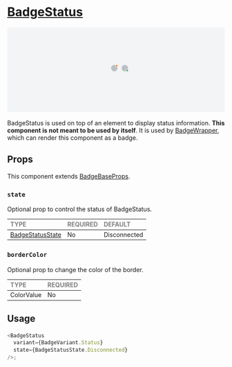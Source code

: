 # [BadgeStatus](https://metamask-design-system.notion.site/Badge-Status-5caf000de32549f8ad67c0b89469ce4d)

![BadgeStatus](./BadgeStatus.png)

BadgeStatus is used on top of an element to display status information. **This component is not meant to be used by itself**. It is used by [BadgeWrapper](../BadgeWrapper/BadgeWrapper.tsx), which can render this component as a badge.

## Props

This component extends [BadgeBaseProps](../../foundation/BadgeBase/BadgeBase.types.ts).

### `state`

Optional prop to control the status of BadgeStatus.

| <span style="color:gray;font-size:14px">TYPE</span> | <span style="color:gray;font-size:14px">REQUIRED</span> | <span style="color:gray;font-size:14px">DEFAULT</span> |
| :-------------------------------------------------- | :------------------------------------------------------ | :----------------------------------------------------- |
| [BadgeStatusState](./BadgeStatus.types.ts)  | No                                                      | Disconnected                                               |

### `borderColor`

Optional prop to change the color of the border.

| <span style="color:gray;font-size:14px">TYPE</span>                   | <span style="color:gray;font-size:14px">REQUIRED</span> |
| :-------------------------------------------------------------------- | :------------------------------------------------------ |
| ColorValue                                            | No                                                     |

## Usage

```javascript
<BadgeStatus
  variant={BadgeVariant.Status}
  state={BadgeStatusState.Disconnected}
/>;
```
